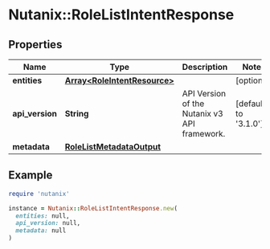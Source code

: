 # Nutanix::RoleListIntentResponse

## Properties

| Name | Type | Description | Notes |
| ---- | ---- | ----------- | ----- |
| **entities** | [**Array&lt;RoleIntentResource&gt;**](RoleIntentResource.md) |  | [optional] |
| **api_version** | **String** | API Version of the Nutanix v3 API framework. | [default to &#39;3.1.0&#39;] |
| **metadata** | [**RoleListMetadataOutput**](RoleListMetadataOutput.md) |  |  |

## Example

```ruby
require 'nutanix'

instance = Nutanix::RoleListIntentResponse.new(
  entities: null,
  api_version: null,
  metadata: null
)
```

